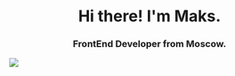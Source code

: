 <div id="header" align="center">
    <h1>Hi there! I'm Maks.</h1>
    <h3>FrontEnd Developer from Moscow. </h3>

</div>

![](http://github-profile-summary-cards.vercel.app/api/cards/profile-details?username=czenturion&theme=default)

<!--
**czenturion/czenturion** is a ✨ _special_ ✨ repository because its `README.md` (this file) appears on your GitHub profile.

Here are some ideas to get you started:

- 🔭 I’m currently working on ...
- 🌱 I’m currently learning ...
- 👯 I’m looking to collaborate on ...
- 🤔 I’m looking for help with ...
- 💬 Ask me about ...
- 📫 How to reach me: ...
- 😄 Pronouns: ...
- ⚡ Fun fact: ...
-->
